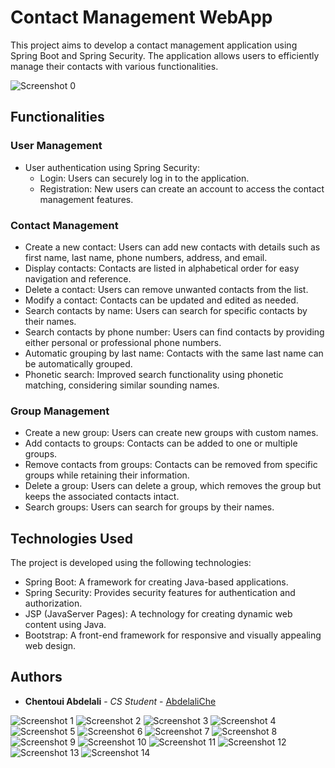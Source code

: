 # Contact Management WebApp

This project aims to develop a contact management application using Spring Boot and Spring Security. The application allows users to efficiently manage their contacts with various functionalities.

![Screenshot 0](https://github.com/AbdelaliChe/Contact-Management-Spring-Boot-WebApp/blob/main/screenShots/t-Contacts3.png)

## Functionalities

### User Management

- User authentication using Spring Security:
  - Login: Users can securely log in to the application.
  - Registration: New users can create an account to access the contact management features.

### Contact Management

- Create a new contact: Users can add new contacts with details such as first name, last name, phone numbers, address, and email.
- Display contacts: Contacts are listed in alphabetical order for easy navigation and reference.
- Delete a contact: Users can remove unwanted contacts from the list.
- Modify a contact: Contacts can be updated and edited as needed.
- Search contacts by name: Users can search for specific contacts by their names.
- Search contacts by phone number: Users can find contacts by providing either personal or professional phone numbers.
- Automatic grouping by last name: Contacts with the same last name can be automatically grouped.
- Phonetic search: Improved search functionality using phonetic matching, considering similar sounding names.

### Group Management

- Create a new group: Users can create new groups with custom names.
- Add contacts to groups: Contacts can be added to one or multiple groups.
- Remove contacts from groups: Contacts can be removed from specific groups while retaining their information.
- Delete a group: Users can delete a group, which removes the group but keeps the associated contacts intact.
- Search groups: Users can search for groups by their names.

## Technologies Used

The project is developed using the following technologies:

- Spring Boot: A framework for creating Java-based applications.
- Spring Security: Provides security features for authentication and authorization.
- JSP (JavaServer Pages): A technology for creating dynamic web content using Java.
- Bootstrap: A front-end framework for responsive and visually appealing web design.

## Authors

- **Chentoui Abdelali** - _CS Student_ - [AbdelaliChe](https://github.com/AbdelaliChe/)

![Screenshot 1](https://github.com/AbdelaliChe/Contact-Management-Spring-Boot-WebApp/blob/main/screenShots/t-Contacts1.png)
![Screenshot 2](https://github.com/AbdelaliChe/Contact-Management-Spring-Boot-WebApp/blob/main/screenShots/t-Contacts2.png)
![Screenshot 3](https://github.com/AbdelaliChe/Contact-Management-Spring-Boot-WebApp/blob/main/screenShots/t-Contacts3.png)
![Screenshot 4](https://github.com/AbdelaliChe/Contact-Management-Spring-Boot-WebApp/blob/main/screenShots/t-Contacts4.png)
![Screenshot 5](https://github.com/AbdelaliChe/Contact-Management-Spring-Boot-WebApp/blob/main/screenShots/t-Contacts5.png)
![Screenshot 6](https://github.com/AbdelaliChe/Contact-Management-Spring-Boot-WebApp/blob/main/screenShots/t-Contacts6.png)
![Screenshot 7](https://github.com/AbdelaliChe/Contact-Management-Spring-Boot-WebApp/blob/main/screenShots/t-Contacts7.png)
![Screenshot 8](https://github.com/AbdelaliChe/Contact-Management-Spring-Boot-WebApp/blob/main/screenShots/t-Contacts8.png)
![Screenshot 9](https://github.com/AbdelaliChe/Contact-Management-Spring-Boot-WebApp/blob/main/screenShots/t-Contacts9.png)
![Screenshot 10](https://github.com/AbdelaliChe/Contact-Management-Spring-Boot-WebApp/blob/main/screenShots/t-Contacts10.png)
![Screenshot 11](https://github.com/AbdelaliChe/Contact-Management-Spring-Boot-WebApp/blob/main/screenShots/t-Contacts11.png)
![Screenshot 12](https://github.com/AbdelaliChe/Contact-Management-Spring-Boot-WebApp/blob/main/screenShots/t-Contacts12.png)
![Screenshot 13](https://github.com/AbdelaliChe/Contact-Management-Spring-Boot-WebApp/blob/main/screenShots/t-Contacts13.png)
![Screenshot 14](https://github.com/AbdelaliChe/Contact-Management-Spring-Boot-WebApp/blob/main/screenShots/t-Contacts14.png)
